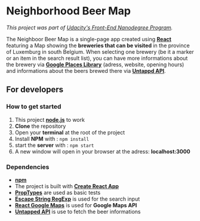 # Neighborhood Beer Map

*This project was part of [Udacity's Front-End Nanodegree Program](https://eu.udacity.com/course/front-end-web-developer-nanodegree--nd001).*

The Neighboor Beer Map is a single-page app created using **[React](https://reactjs.org/)** featuring a Map showing the **breweries that can be visited** in the province of Luxemburg in south Belgium. When selecting one brewery (be it a marker or an item in the search result list), you can have more informations about the brewery via **[Google Places Library](https://developers.google.com/maps/documentation/javascript/places)** (adress, website, opening hours) and informations about the beers brewed there via **[Untappd API](https://untappd.com/api/docs)**.

## For developers

### How to get started
1. This project **[node.js](https://nodejs.org/en/)** to work
2. **Clone** the repository
3. Open your **terminal** at the root of the project
4. Install **NPM** with : ```npm install```
5. start the **server** with : ```npm start```
6. A new window will open in your browser at the adress: **localhost:3000**

### Dependencies
- **[npm](https://www.npmjs.com/)**
- The project is built with **[Create React App](https://github.com/facebook/create-react-app#readme)**
- **[PropTypes](https://github.com/facebook/prop-types)** are used as basic tests
- **[Escape String RegExp](https://www.npmjs.com/package/escape-string-regexp)** is used for the search input
- **[React Google Maps](https://github.com/tomchentw/react-google-maps)** is used for **Google Maps API**
- **[Untapped API](https://untappd.com/api/docs)** is use to fetch the beer informations
